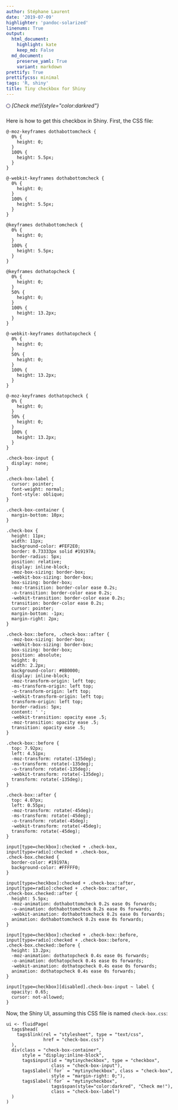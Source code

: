 ```yaml
---
author: Stéphane Laurent
date: '2019-07-09'
highlighter: 'pandoc-solarized'
linenums: True
output:
  html_document:
    highlight: kate
    keep_md: False
  md_document:
    preserve_yaml: True
    variant: markdown
prettify: True
prettifycss: minimal
tags: 'R, shiny'
title: Tiny checkbox for Shiny
---
```


<style type="text/css">
@-moz-keyframes dothabottomcheck {
  0% {
    height: 0;
  }
  100% {
    height: 5.5px;
  }
}

@-webkit-keyframes dothabottomcheck {
  0% {
    height: 0;
  }
  100% {
    height: 5.5px;
  }
}

@keyframes dothabottomcheck {
  0% {
    height: 0;
  }
  100% {
    height: 5.5px;
  }
}

@keyframes dothatopcheck {
  0% {
    height: 0;
  }
  50% {
    height: 0;
  }
  100% {
    height: 13.2px;
  }
}

@-webkit-keyframes dothatopcheck {
  0% {
    height: 0;
  }
  50% {
    height: 0;
  }
  100% {
    height: 13.2px;
  }
}

@-moz-keyframes dothatopcheck {
  0% {
    height: 0;
  }
  50% {
    height: 0;
  }
  100% {
    height: 13.2px;
  }
}

.check-box-input {
  display: none;
}

.check-box-label {
  cursor: pointer;
  font-weight: normal;
  font-style: oblique;
}

.check-box-container {
  margin-bottom: 10px;
}

.check-box {
  height: 11px;
  width: 11px;
  background-color: #FEF2E0;
  border: 0.73333px solid #19197A;
  border-radius: 5px;
  position: relative;
  display: inline-block;
  -moz-box-sizing: border-box;
  -webkit-box-sizing: border-box;
  box-sizing: border-box;
  -moz-transition: border-color ease 0.2s;
  -o-transition: border-color ease 0.2s;
  -webkit-transition: border-color ease 0.2s;
  transition: border-color ease 0.2s;
  cursor: pointer;
  margin-bottom: -1px;
  margin-right: 2px;
}

.check-box::before, .check-box::after {
  -moz-box-sizing: border-box;
  -webkit-box-sizing: border-box;
  box-sizing: border-box;
  position: absolute;
  height: 0;
  width: 2.2px;
  background-color: #8B0000;
  display: inline-block;
  -moz-transform-origin: left top;
  -ms-transform-origin: left top;
  -o-transform-origin: left top;
  -webkit-transform-origin: left top;
  transform-origin: left top;
  border-radius: 5px;
  content: ' ';
  -webkit-transition: opacity ease .5;
  -moz-transition: opacity ease .5;
  transition: opacity ease .5;
}

.check-box::before {
  top: 7.92px;
  left: 4.51px;
  -moz-transform: rotate(-135deg);
  -ms-transform: rotate(-135deg);
  -o-transform: rotate(-135deg);
  -webkit-transform: rotate(-135deg);
  transform: rotate(-135deg);
}

.check-box::after {
  top: 4.07px;
  left: 0.55px;
  -moz-transform: rotate(-45deg);
  -ms-transform: rotate(-45deg);
  -o-transform: rotate(-45deg);
  -webkit-transform: rotate(-45deg);
  transform: rotate(-45deg);
}

input[type=checkbox]:checked + .check-box,
input[type=radio]:checked + .check-box,
.check-box.checked {
  border-color: #19197A;
  background-color: #FFFFF0;
}

input[type=checkbox]:checked + .check-box::after,
input[type=radio]:checked + .check-box::after,
.check-box.checked::after {
  height: 5.5px;
  -moz-animation: dothabottomcheck 0.2s ease 0s forwards;
  -o-animation: dothabottomcheck 0.2s ease 0s forwards;
  -webkit-animation: dothabottomcheck 0.2s ease 0s forwards;
  animation: dothabottomcheck 0.2s ease 0s forwards;
}

input[type=checkbox]:checked + .check-box::before,
input[type=radio]:checked + .check-box::before,
.check-box.checked::before {
  height: 13.2px;
  -moz-animation: dothatopcheck 0.4s ease 0s forwards;
  -o-animation: dothatopcheck 0.4s ease 0s forwards;
  -webkit-animation: dothatopcheck 0.4s ease 0s forwards;
  animation: dothatopcheck 0.4s ease 0s forwards;
}

input[type=checkbox][disabled].check-box-input ~ label {
  opacity: 0.65;
  cursor: not-allowed;
}
</style>
<div class="check-box-container" style="display:inline-block">

<input id="mytinycheckbox" type="checkbox" class="check-box-input"/>
<label for="mytinycheckbox" class="check-box" style="margin-right: 0;"></label>
<label for="mytinycheckbox" class="check-box-label"> [Check
me!]{style="color:darkred"} </label>

</div>

Here is how to get this checkbox in Shiny. First, the CSS file:

``` {.css}
@-moz-keyframes dothabottomcheck {
  0% {
    height: 0;
  }
  100% {
    height: 5.5px;
  }
}

@-webkit-keyframes dothabottomcheck {
  0% {
    height: 0;
  }
  100% {
    height: 5.5px;
  }
}

@keyframes dothabottomcheck {
  0% {
    height: 0;
  }
  100% {
    height: 5.5px;
  }
}

@keyframes dothatopcheck {
  0% {
    height: 0;
  }
  50% {
    height: 0;
  }
  100% {
    height: 13.2px;
  }
}

@-webkit-keyframes dothatopcheck {
  0% {
    height: 0;
  }
  50% {
    height: 0;
  }
  100% {
    height: 13.2px;
  }
}

@-moz-keyframes dothatopcheck {
  0% {
    height: 0;
  }
  50% {
    height: 0;
  }
  100% {
    height: 13.2px;
  }
}

.check-box-input {
  display: none;
}

.check-box-label {
  cursor: pointer;
  font-weight: normal;
  font-style: oblique;
}

.check-box-container {
  margin-bottom: 10px;
}

.check-box {
  height: 11px;
  width: 11px;
  background-color: #FEF2E0;
  border: 0.73333px solid #19197A;
  border-radius: 5px;
  position: relative;
  display: inline-block;
  -moz-box-sizing: border-box;
  -webkit-box-sizing: border-box;
  box-sizing: border-box;
  -moz-transition: border-color ease 0.2s;
  -o-transition: border-color ease 0.2s;
  -webkit-transition: border-color ease 0.2s;
  transition: border-color ease 0.2s;
  cursor: pointer;
  margin-bottom: -1px;
  margin-right: 2px;
}

.check-box::before, .check-box::after {
  -moz-box-sizing: border-box;
  -webkit-box-sizing: border-box;
  box-sizing: border-box;
  position: absolute;
  height: 0;
  width: 2.2px;
  background-color: #8B0000;
  display: inline-block;
  -moz-transform-origin: left top;
  -ms-transform-origin: left top;
  -o-transform-origin: left top;
  -webkit-transform-origin: left top;
  transform-origin: left top;
  border-radius: 5px;
  content: ' ';
  -webkit-transition: opacity ease .5;
  -moz-transition: opacity ease .5;
  transition: opacity ease .5;
}

.check-box::before {
  top: 7.92px;
  left: 4.51px;
  -moz-transform: rotate(-135deg);
  -ms-transform: rotate(-135deg);
  -o-transform: rotate(-135deg);
  -webkit-transform: rotate(-135deg);
  transform: rotate(-135deg);
}

.check-box::after {
  top: 4.07px;
  left: 0.55px;
  -moz-transform: rotate(-45deg);
  -ms-transform: rotate(-45deg);
  -o-transform: rotate(-45deg);
  -webkit-transform: rotate(-45deg);
  transform: rotate(-45deg);
}

input[type=checkbox]:checked + .check-box,
input[type=radio]:checked + .check-box,
.check-box.checked {
  border-color: #19197A;
  background-color: #FFFFF0;
}

input[type=checkbox]:checked + .check-box::after,
input[type=radio]:checked + .check-box::after,
.check-box.checked::after {
  height: 5.5px;
  -moz-animation: dothabottomcheck 0.2s ease 0s forwards;
  -o-animation: dothabottomcheck 0.2s ease 0s forwards;
  -webkit-animation: dothabottomcheck 0.2s ease 0s forwards;
  animation: dothabottomcheck 0.2s ease 0s forwards;
}

input[type=checkbox]:checked + .check-box::before,
input[type=radio]:checked + .check-box::before,
.check-box.checked::before {
  height: 13.2px;
  -moz-animation: dothatopcheck 0.4s ease 0s forwards;
  -o-animation: dothatopcheck 0.4s ease 0s forwards;
  -webkit-animation: dothatopcheck 0.4s ease 0s forwards;
  animation: dothatopcheck 0.4s ease 0s forwards;
}

input[type=checkbox][disabled].check-box-input ~ label {
  opacity: 0.65;
  cursor: not-allowed;
}
```

Now, the Shiny UI, assuming this CSS file is named `check-box.css`:

``` {.r}
ui <- fluidPage(
  tags$head(
    tags$link(rel = "stylesheet", type = "text/css", 
              href = "check-box.css")
  ),
  div(class = "check-box-container", 
      style = "display:inline-block",
      tags$input(id = "mytinycheckbox", type = "checkbox", 
                 class = "check-box-input"),
      tags$label(`for` = "mytinycheckbox", class = "check-box", 
                 style = "margin-right: 0;"),
      tags$label(`for` = "mytinycheckbox", 
                 tags$span(style="color:darkred", "Check me!"), 
                 class = "check-box-label")
  )
)
```

